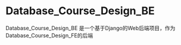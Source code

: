 # Database_Course_Design_BE
Database_Course_Design_BE 是一个基于Django的Web后端项目，作为Database_Course_Design_FE的后端
